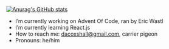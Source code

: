 [![Anurag's GitHub stats](https://github-readme-stats.vercel.app/api?username=dcoxshall&theme=dark)](https://github.com/github-readme-stats)

- I’m currently working on Advent Of Code, ran by Eric Wastl
- I’m currently learning React.js
- How to reach me: dacoxshall@gmail.com, carrier pigeon
- Pronouns: he/him

